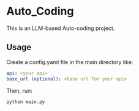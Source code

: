 # Auto_Coding
This is an LLM-based Auto-coding project.

## Usage
Create a config.yaml file in the main directory like:
```yaml
api: <your api>
base_url (optional): <base url for your api>
```
Then, run:
```sh
python main.py
```
